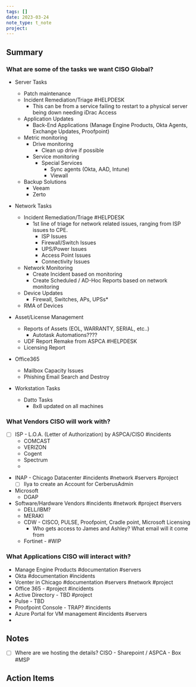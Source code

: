 ```yaml
---
tags: []
date: 2023-03-24
note_type: t_note
project:
---
```


## Summary
### What are some of the tasks we want CISO Global?
* Server Tasks
	* Patch maintenance
	* Incident Remediation/Triage #HELPDESK
		* This can be from a service failing to restart to a physical server being down needing iDrac Access
	* Application Updates
		* Back-End Applications (Manage Engine Products, Okta Agents, Exchange Updates, Proofpoint)
	* Metric monitoring
		* Drive monitoring
			* Clean up drive if possible
		* Service monitoring
			* Special Services
				* Sync agents (Okta, AAD, Intune)
				* Viewall
	* Backup Solutions
		* Veeam
		* Zerto


* Network Tasks
	* Incident Remediation/Triage #HELPDESK 
		* 1st line of triage for network related issues, ranging from ISP issues to CPE.
			* ISP Issues
			* Firewall/Switch Issues
			* UPS/Power Issues
			* Access Point Issues
			* Connectivity Issues 
	* Network Monitoring
		* Create Incident based on monitoring
		* Create Scheduled / AD-Hoc Reports based on network monitoring
	* Device Updates
		* Firewall, Switches, APs, UPSs*
	* RMA of Devices
	
* Asset/License Management
	* Reports of Assets (EOL, WARRANTY, SERIAL, etc..)
		* Autotask Automations????
	* UDF Report Remake from ASPCA #HELPDESK 
	* Licensing Report

* Office365
	* Mailbox Capacity Issues
	* Phishing Email Search and Destroy

* Workstation Tasks
	* Datto Tasks
		* 8x8 updated on all machines



### What Vendors CISO will work with?
* [ ] ISP - L.O.A. (Letter of Authorization) by ASPCA/CISO #incidents
	* COMCAST
	* VERIZON
	* Cogent
	* Spectrum
	* 
* INAP - Chicago Datacenter #incidents #network #servers #project
	* [ ] Ilya to create an Account for CerberusAdmin
* Microsoft
	* DGAP
* Software/Hardware Vendors #incidents #network #project #servers 
	* DELL/IBM?
	* MERAKI 
	* CDW - CISCO, PULSE, Proofpoint, Cradle point, Microsoft Licensing
		* Who gets access to James and Ashley? What email will it come from
	* Fortinet - #WIP

### What Applications CISO will interact with? 
* Manage Engine Products #documentation #servers 
* Okta #documentation #incidents 
* Vcenter in Chicago #documentation #servers #network #project 
* Office 365 - #project #incidents 
* Active Directory - TBD #project 
* Pulse - TBD
* Proofpoint Console - TRAP? #incidents 
* Azure Portal for VM management #incidents #servers 
* 

## Notes
* [ ] Where are we hosting the details? CISO - Sharepoint / ASPCA - Box #MSP 


## Action Items
